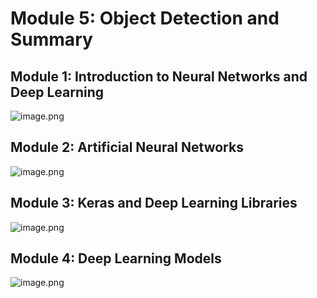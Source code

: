 

# Module 5: Object Detection and Summary
## Module 1: Introduction to Neural Networks and Deep Learning
![image.png](https://prod-files-secure.s3.us-west-2.amazonaws.com/03e82b26-cccb-4906-bb56-adabcbdc0655/a8d40bcb-c482-4026-8872-311e16b2dc63/image.png?X-Amz-Algorithm=AWS4-HMAC-SHA256&X-Amz-Content-Sha256=UNSIGNED-PAYLOAD&X-Amz-Credential=AKIAT73L2G45HZZMZUHI%2F20240929%2Fus-west-2%2Fs3%2Faws4_request&X-Amz-Date=20240929T231340Z&X-Amz-Expires=3600&X-Amz-Signature=08530db7e7a7c14344f0df51797b14bfcf4e707610efc6e216db4a152dab331a&X-Amz-SignedHeaders=host&x-id=GetObject)
## Module 2: Artificial Neural Networks
![image.png](https://prod-files-secure.s3.us-west-2.amazonaws.com/03e82b26-cccb-4906-bb56-adabcbdc0655/5157ca89-62da-41d9-a98f-6432b71047a9/image.png?X-Amz-Algorithm=AWS4-HMAC-SHA256&X-Amz-Content-Sha256=UNSIGNED-PAYLOAD&X-Amz-Credential=AKIAT73L2G45HZZMZUHI%2F20240929%2Fus-west-2%2Fs3%2Faws4_request&X-Amz-Date=20240929T231340Z&X-Amz-Expires=3600&X-Amz-Signature=062019d7ed60eee5516325d70e2b1db57abb45a838fb26447867a2633c6bb829&X-Amz-SignedHeaders=host&x-id=GetObject)
## Module 3: Keras and Deep Learning Libraries
![image.png](https://prod-files-secure.s3.us-west-2.amazonaws.com/03e82b26-cccb-4906-bb56-adabcbdc0655/5089ce50-05f1-470d-ad42-42503bf1df5f/image.png?X-Amz-Algorithm=AWS4-HMAC-SHA256&X-Amz-Content-Sha256=UNSIGNED-PAYLOAD&X-Amz-Credential=AKIAT73L2G45HZZMZUHI%2F20240929%2Fus-west-2%2Fs3%2Faws4_request&X-Amz-Date=20240929T231340Z&X-Amz-Expires=3600&X-Amz-Signature=0ba8e9d43dcff5f44cabbdf63445a3db3b3b1a4cf184c9a16310833ee1e4ed91&X-Amz-SignedHeaders=host&x-id=GetObject)
## Module 4: Deep Learning Models
![image.png](https://prod-files-secure.s3.us-west-2.amazonaws.com/03e82b26-cccb-4906-bb56-adabcbdc0655/4e22fcb0-cfbc-4d28-b961-b9b8fde071f0/image.png?X-Amz-Algorithm=AWS4-HMAC-SHA256&X-Amz-Content-Sha256=UNSIGNED-PAYLOAD&X-Amz-Credential=AKIAT73L2G45HZZMZUHI%2F20240929%2Fus-west-2%2Fs3%2Faws4_request&X-Amz-Date=20240929T231340Z&X-Amz-Expires=3600&X-Amz-Signature=4c9cbb587ee7eba651b12d328c74f59707871ac961eeb3420b0338ee8850f3c8&X-Amz-SignedHeaders=host&x-id=GetObject)